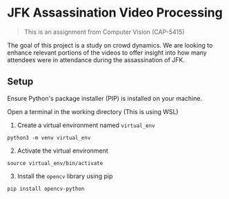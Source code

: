 # JFK Assassination Video Processing
> This is an assignment from Computer Vision (CAP-5415)

The goal of this project is a study on crowd dynamics. We are looking to enhance relevant portions of the videos to offer insight into how many attendees were in attendance during the assassination of JFK. 

## Setup
Ensure Python's package installer (PIP) is installed on your machine. 

Open a terminal in the working directory (This is using WSL)

1. Create a virtual environment named `virtual_env`

```
python3 -m venv virtual_env
```

2. Activate the virtual environment
```
source virtual_env/bin/activate
```

3. Install the `opencv` library using pip
```
pip install opencv-python
```
